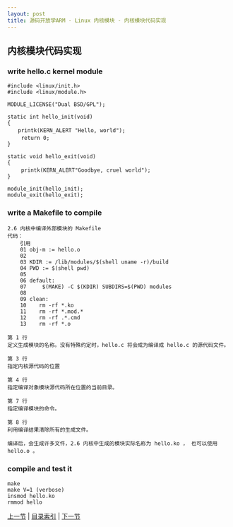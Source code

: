 ```yaml
---
layout: post
title: 源码开放学ARM - Linux 内核模块 - 内核模块代码实现
---
```


## 内核模块代码实现

### write hello.c kernel module

	#include <linux/init.h>
	#include <linux/module.h>
	
	MODULE_LICENSE("Dual BSD/GPL");
	
	static int hello_init(void)
	{
	　　printk(KERN_ALERT "Hello, world");
	　　 return 0;
	}
	
	static void hello_exit(void)
	{
	　　 printk(KERN_ALERT"Goodbye, cruel world");
	}
	
	module_init(hello_init);
	module_exit(hello_exit);

### write a Makefile to compile

	2.6 内核中编译外部模块的 Makefile	
	代码：	
	    引用
	    01 obj-m := hello.o
	    02
	    03 KDIR := /lib/modules/$(shell uname -r)/build
	    04 PWD := $(shell pwd)
	    05
	    06 default:
	    07     $(MAKE) -C $(KDIR) SUBDIRS=$(PWD) modules
	    08
	    09 clean:
	    10    rm -rf *.ko
	    11    rm -rf *.mod.*
	    12    rm -rf .*.cmd
	    13    rm -rf *.o

	第 1 行
	定义生成模块的名称。没有特殊约定时，hello.c 将会成为编译成 hello.c 的源代码文件。
	
	第 3 行
	指定内核源代码的位置
	
	第 4 行
	指定编译对象模块源代码所在位置的当前目录。
	
	第 7 行
	指定编译模块的命令。
	
	第 8 行
	利用编译结果清除所有的生成文件。
	
	编译后，会生成许多文件，2.6 内核中生成的模块实际名称为 hello.ko ， 也可以使用 hello.o 。

### compile and test it
	make 
	make V=1 (verbose)
	insmod hello.ko
	rmmod hello
	 

[上一节](chp102-3.html)  |  [目录索引](../index.html)  |  [下一节](chp103-1.html)
